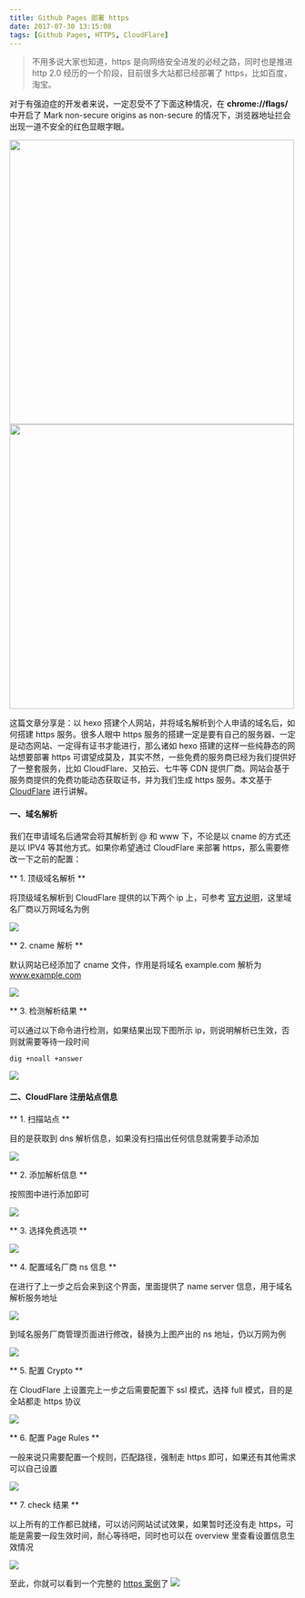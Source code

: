 ```yaml
---
title: Github Pages 部署 https
date: 2017-07-30 13:15:08
tags: [Github Pages, HTTPS, CloudFlare]
---
```


> 不用多说大家也知道，https 是向网络安全进发的必经之路，同时也是推进 http 2.0 经历的一个阶段，目前很多大站都已经部署了 https，比如百度，淘宝。

对于有强迫症的开发者来说，一定忍受不了下面这种情况，在 **chrome://flags/** 中开启了 Mark non-secure origins as non-secure 的情况下，浏览器地址拦会出现一道不安全的红色显眼字眼。

<img width=500 src="/img/articles/github-pages-https/chrome-https-1.jpeg">

<img width=500 src="/img/articles/github-pages-https/chrome-https-2.jpeg">

这篇文章分享是：以 hexo 搭建个人网站，并将域名解析到个人申请的域名后，如何搭建 https 服务。很多人眼中 https 服务的搭建一定是要有自己的服务器、一定是动态网站、一定得有证书才能进行，那么诸如 hexo 搭建的这样一些纯静态的网站想要部署 https 可谓望成莫及，其实不然，一些免费的服务商已经为我们提供好了一整套服务，比如 CloudFlare、又拍云、七牛等 CDN 提供厂商。网站会基于服务商提供的免费功能动态获取证书，并为我们生成 https 服务。本文基于 [CloudFlare](https://www.cloudflare.com/) 进行讲解。

#### 一、域名解析
我们在申请域名后通常会将其解析到 @ 和 www 下，不论是以 cname 的方式还是以 IPV4 等其他方式。如果你希望通过 CloudFlare 来部署 https，那么需要修改一下之前的配置：

** 1. 顶级域名解析 **

将顶级域名解析到 CloudFlare 提供的以下两个 ip 上，可参考 [官方说明](https://help.github.com/articles/setting-up-an-apex-domain/#configuring-a-records-with-your-dns-provider)，这里域名厂商以万网域名为例

![](/img/articles/github-pages-https/DNS-1.jpeg)

** 2. cname 解析 **

默认网站已经添加了 cname 文件，作用是将域名 example.com 解析为 www.example.com

![](/img/articles/github-pages-https/DNS-2.jpeg)

** 3. 检测解析结果 **

可以通过以下命令进行检测，如果结果出现下图所示 ip，则说明解析已生效，否则就需要等待一段时间

```
dig +noall +answer
```

![](/img/articles/github-pages-https/DNS-3.jpeg)

#### 二、CloudFlare 注册站点信息

** 1. 扫描站点 **

目的是获取到 dns 解析信息，如果没有扫描出任何信息就需要手动添加

![](/img/articles/github-pages-https/CloudFlare-1.jpeg)

** 2. 添加解析信息 **

按照图中进行添加即可

![](/img/articles/github-pages-https/CloudFlare-2.jpeg)

** 3. 选择免费选项 **

![](/img/articles/github-pages-https/CloudFlare-3.jpeg)

** 4. 配置域名厂商 ns 信息 **

在进行了上一步之后会来到这个界面，里面提供了 name server 信息，用于域名解析服务地址

![](/img/articles/github-pages-https/CloudFlare-4.jpeg)

到域名服务厂商管理页面进行修改，替换为上图产出的 ns 地址，仍以万网为例

![](/img/articles/github-pages-https/CloudFlare-5.jpeg)

** 5. 配置 Crypto **

在 CloudFlare 上设置完上一步之后需要配置下 ssl 模式，选择 full 模式，目的是全站都走 https 协议

![](/img/articles/github-pages-https/CloudFlare-6.jpeg)

** 6. 配置 Page Rules **

一般来说只需要配置一个规则，匹配路径，强制走 https 即可，如果还有其他需求可以自己设置

![](/img/articles/github-pages-https/CloudFlare-7.jpeg)

** 7. check 结果 **

以上所有的工作都已就绪，可以访问网站试试效果，如果暂时还没有走 https，可能是需要一段生效时间，耐心等待吧，同时也可以在 overview 里查看设置信息生效情况

![](/img/articles/github-pages-https/CloudFlare-8.jpeg)

至此，你就可以看到一个完整的 [https 案例](https://itoss.me/)了
![](/img/articles/github-pages-https/website-https.jpeg)
